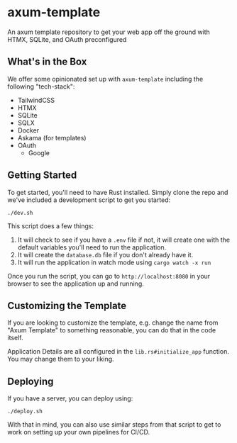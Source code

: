 # axum-template
An axum template repository to get your web app off the ground with HTMX, SQLite, and OAuth preconfigured

## What's in the Box
We offer some opinionated set up with `axum-template` including the following "tech-stack":

* TailwindCSS
* HTMX
* SQLite
* SQLX
* Docker
* Askama (for templates)
* OAuth
  * Google

## Getting Started
To get started, you'll need to have Rust installed. Simply clone the repo and we've included
a development script to get you started:

```shell
./dev.sh
```

This script does a few things:
1. It will check to see if you have a `.env` file if not, it will create one with the default variables you'll need to run the application.
2. It will create the `database.db` file if you don't already have it.
3. It will run the application in watch mode using `cargo watch -x run`

Once you run the script, you can go to `http://localhost:8080` in your browser to see the application up and running.

## Customizing the Template
If you are looking to customize the template, e.g. change the name from "Axum Template" to something reasonable, you can do that in the code itself.

Application Details are all configured in the `lib.rs#initialize_app` function. You may change them to your liking.

## Deploying
If you have a server, you can deploy using:

```shell
./deploy.sh
```

With that in mind, you can also use similar steps from that script to get to work on setting up your own pipelines for CI/CD.
